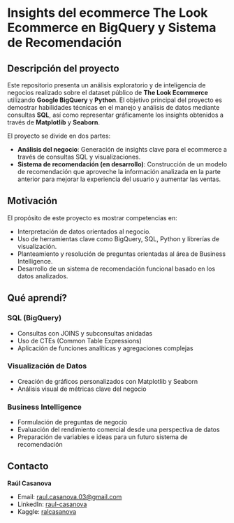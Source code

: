 # Insights del ecommerce The Look Ecommerce en BigQuery y Sistema de Recomendación

## Descripción del proyecto
Este repositorio presenta un análisis exploratorio y de inteligencia de negocios realizado sobre el dataset público de __The Look Ecommerce__ utilizando __Google BigQuery__ y __Python__.
El objetivo principal del proyecto es demostrar habilidades técnicas en el manejo y análisis de datos mediante consultas __SQL__, así como representar gráficamente los insights obtenidos a través de __Matplotlib__ y __Seaborn__.

El proyecto se divide en dos partes:

- __Análisis del negocio__: Generación de insights clave para el ecommerce a través de consultas SQL y visualizaciones.
- __Sistema de recomendación (en desarrollo)__: Construcción de un modelo de recomendación que aproveche la información analizada en la parte anterior para mejorar la experiencia del usuario y aumentar las ventas.

## Motivación
El propósito de este proyecto es mostrar competencias en:

* Interpretación de datos orientados al negocio.
* Uso de herramientas clave como BigQuery, SQL, Python y librerías de visualización.
* Planteamiento y resolución de preguntas orientadas al área de Business Intelligence.
* Desarrollo de un sistema de recomendación funcional basado en los datos analizados.

## Qué aprendí?
### SQL (BigQuery)

* Consultas con JOINS y subconsultas anidadas
* Uso de CTEs (Common Table Expressions)
* Aplicación de funciones analíticas y agregaciones complejas

### Visualización de Datos

* Creación de gráficos personalizados con Matplotlib y Seaborn
* Análisis visual de métricas clave del negocio

### Business Intelligence

* Formulación de preguntas de negocio
* Evaluación del rendimiento comercial desde una perspectiva de datos
* Preparación de variables e ideas para un futuro sistema de recomendación

## Contacto

**Raúl Casanova**

* Email: [raul.casanova.03@gmail.com](mailto:raul.casanova.03@gmail.com)
* LinkedIn: [raul-casanova](https://www.linkedin.com/in/raul03-casanova28/)
* Kaggle: [ralcasanova](https://www.kaggle.com/ralcasanova)
